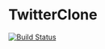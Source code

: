 # TwitterClone
[![Build Status](https://travis-ci.org/Profeten/TwitterClone.svg?branch=master)](https://travis-ci.org/Profeten/TwitterClone)
